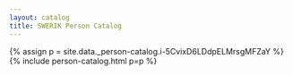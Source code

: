```yaml
---
layout: catalog
title: SWERIK Person Catalog
---
```

{% assign p = site.data._person-catalog.i-5CvixD6LDdpELMrsgMFZaY %}
{% include person-catalog.html p=p %}

